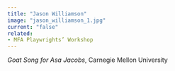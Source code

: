 ```yaml
---
title: "Jason Williamson"
image: "jason_williamson_1.jpg"
current: "false"
related:
- MFA Playwrights’ Workshop
---
```


*Goat Song for Asa Jacobs*, Carnegie Mellon University
